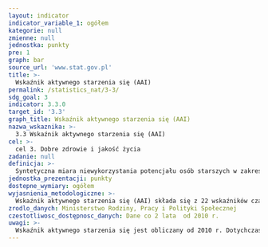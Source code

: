 ```yaml
---
layout: indicator
indicator_variable_1: ogółem
kategorie: null
zmienne: null
jednostka: punkty
pre: 1
graph: bar
source_url: 'www.stat.gov.pl'
title: >-
  Wskaźnik aktywnego starzenia się (AAI)
permalink: /statistics_nat/3-3/
sdg_goal: 3
indicator: 3.3.0
target_id: '3.3'
graph_title: Wskaźnik aktywnego starzenia się (AAI)
nazwa_wskaznika: >-
  3.3 Wskaźnik aktywnego starzenia się (AAI)
cel: >-
  cel 3. Dobre zdrowie i jakość życia
zadanie: null
definicja: >-
  Syntetyczna miara niewykorzystania potencjału osób starszych w zakresie większego uczestnictwa w gospodarce i życiu społeczeństwa oraz niezależnym życiu. Wskaźnik aktywnego starzenia się został utworzony poprzez połączenie miar z 4 dziedzin, tj. zatrudnienie  uczestnictwo w życiu społeczeństwa  niezależne życie w zdrowiu i bezpieczeństwie  możliwości i warunki sprzyjające aktywnemu starzeniu się.
jednostka_prezentacji: punkty
dostepne_wymiary: ogółem
wyjasnienia_metodologiczne: >-
  Wskaźnik aktywnego starzenia się (AAI) składa się z 22 wskaźników cząstkowych, pogrupowanych w ramach 4 obszarów:1. Zatrudnienie (poziom zatrudnienia osób w wieku 55-59, 60-64, 65-69, 70-74) 2. Uczestnictwo w życiu społeczeństwa (wolontariat, opieka nad dziećmi i wnukami, opieka nad osobami starszymi, aktywność polityczna) 3. Niezależne życie w zdrowiu i bezpieczeństwie (ćwiczenia fizyczne, dostęp do opieki zdrowotnej, niezależne życie, bezpieczeństwo finansowe, bezpieczeństwo fizyczne, uczenie się przez całe życie) 4. Możliwości i warunki sprzyjające aktywnemu starzeniu się (pozostała oczekiwana długość życia w wieku 55 lat, oczekiwana część życia w zdrowiu w wieku 55 lat, kondycja psychiczna, korzystanie z technologii informacyjno-komunikacyjnych, więzi społeczne, poziom wykształcenia).Każdemu z 4 obszarów przypisano odpowiednią wagę udziału w &bdquo aktywnym starzeniu”:1. Zatrudnienie – waga 35%,2. Uczestnictwo w życiu społeczeństwa – waga 35%3. Niezależne życie w zdrowiu i bezpieczeństwie – waga 10%4. Możliwości i warunki sprzyjające aktywnemu starzeniu się – waga 20%.Wskaźniki cząstkowe AAI zostały zaczerpnięte z 4 europejskich badań gospodarstw domowych:- Badanie Aktywności Ekonomicznej Ludności (EU-LFS),- Europejskie badanie warunków życia ludności (EU-SILC),- Europejskie badania jakości życia (EQLS),- Europejski Sondaż Społeczny (ESS).Wskaźnik aktywnego starzenia się (AAI) przyjmuje wartości punktowe w skali od 0 do 100  im większa wartość punktowa, tym większy wkład osób starszych w społeczeństwo i tym lepsze warunki sprzyjające aktywnemu starzeniu się.
zrodlo_danych: Ministerstwo Rodziny, Pracy i Polityki Społecznej
czestotliwosc_dostępnosc_danych: Dane co 2 lata  od 2010 r.
uwagi: >-
  Wskaźnik aktywnego starzenia się jest obliczany od 2010 r. Dotychczas odbyły się 3 edycje badania w latach 2010 r., 2012 r. i 2014 r.
---
```

